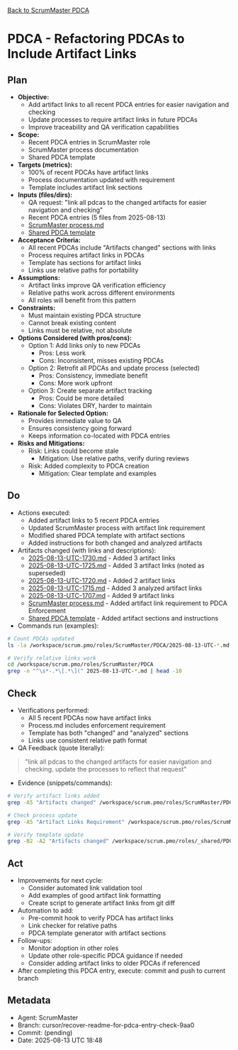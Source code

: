 [Back to ScrumMaster PDCA](../)

# PDCA - Refactoring PDCAs to Include Artifact Links

## Plan
- **Objective:** 
  - Add artifact links to all recent PDCA entries for easier navigation and checking
  - Update processes to require artifact links in future PDCAs
  - Improve traceability and QA verification capabilities
- **Scope:** 
  - Recent PDCA entries in ScrumMaster role
  - ScrumMaster process documentation
  - Shared PDCA template
- **Targets (metrics):** 
  - 100% of recent PDCAs have artifact links
  - Process documentation updated with requirement
  - Template includes artifact link sections
- **Inputs (files/dirs):** 
  - QA request: "link all pdcas to the changed artifacts for easier navigation and checking"
  - Recent PDCA entries (5 files from 2025-08-13)
  - [ScrumMaster process.md](../process.md)
  - [Shared PDCA template](../../_shared/PDCA/template.md)
- **Acceptance Criteria:**
  - All recent PDCAs include "Artifacts changed" sections with links
  - Process requires artifact links in PDCAs
  - Template has sections for artifact links
  - Links use relative paths for portability
- **Assumptions:**
  - Artifact links improve QA verification efficiency
  - Relative paths work across different environments
  - All roles will benefit from this pattern
- **Constraints:**
  - Must maintain existing PDCA structure
  - Cannot break existing content
  - Links must be relative, not absolute
- **Options Considered (with pros/cons):**
  - Option 1: Add links only to new PDCAs
    - Pros: Less work
    - Cons: Inconsistent, misses existing PDCAs
  - Option 2: Retrofit all PDCAs and update process (selected)
    - Pros: Consistency, immediate benefit
    - Cons: More work upfront
  - Option 3: Create separate artifact tracking
    - Pros: Could be more detailed
    - Cons: Violates DRY, harder to maintain
- **Rationale for Selected Option:**
  - Provides immediate value to QA
  - Ensures consistency going forward
  - Keeps information co-located with PDCA entries
- **Risks and Mitigations:**
  - Risk: Links could become stale
    - Mitigation: Use relative paths, verify during reviews
  - Risk: Added complexity to PDCA creation
    - Mitigation: Clear template and examples

## Do
- Actions executed:
  - Added artifact links to 5 recent PDCA entries
  - Updated ScrumMaster process with artifact link requirement
  - Modified shared PDCA template with artifact sections
  - Added instructions for both changed and analyzed artifacts
- Artifacts changed (with links and descriptions):
  - [2025-08-13-UTC-1730.md](./2025-08-13-UTC-1730.md) - Added 3 artifact links
  - [2025-08-13-UTC-1725.md](./2025-08-13-UTC-1725.md) - Added 3 artifact links (noted as superseded)
  - [2025-08-13-UTC-1720.md](./2025-08-13-UTC-1720.md) - Added 2 artifact links
  - [2025-08-13-UTC-1715.md](./2025-08-13-UTC-1715.md) - Added 3 analyzed artifact links
  - [2025-08-13-UTC-1707.md](./2025-08-13-UTC-1707.md) - Added 9 artifact links
  - [ScrumMaster process.md](../process.md) - Added artifact link requirement to PDCA Enforcement
  - [Shared PDCA template](../../_shared/PDCA/template.md) - Added artifact sections and instructions
- Commands run (examples):
```bash
# Count PDCAs updated
ls -la /workspace/scrum.pmo/roles/ScrumMaster/PDCA/2025-08-13-UTC-*.md | wc -l

# Verify relative links work
cd /workspace/scrum.pmo/roles/ScrumMaster/PDCA
grep -n "^\s*-.*\[.*\](" 2025-08-13-UTC-*.md | head -10
```

## Check
- Verifications performed:
  - All 5 recent PDCAs now have artifact links
  - Process.md includes enforcement requirement
  - Template has both "changed" and "analyzed" sections
  - Links use consistent relative path format
- QA Feedback (quote literally):
> "link all pdcas to the changed artifacts for easier navigation and checking. update the processes to reflect that request"
- Evidence (snippets/commands):
```bash
# Verify artifact links added
grep -A5 "Artifacts changed" /workspace/scrum.pmo/roles/ScrumMaster/PDCA/2025-08-13-UTC-*.md

# Check process update
grep -A5 "Artifact Links Requirement" /workspace/scrum.pmo/roles/ScrumMaster/process.md

# Verify template update
grep -B2 -A2 "Artifacts changed" /workspace/scrum.pmo/roles/_shared/PDCA/template.md
```

## Act
- Improvements for next cycle:
  - Consider automated link validation tool
  - Add examples of good artifact link formatting
  - Create script to generate artifact links from git diff
- Automation to add:
  - Pre-commit hook to verify PDCA has artifact links
  - Link checker for relative paths
  - PDCA template generator with artifact sections
- Follow-ups:
  - Monitor adoption in other roles
  - Update other role-specific PDCA guidance if needed
  - Consider adding artifact links to older PDCAs if referenced
- After completing this PDCA entry, execute: commit and push to current branch

## Metadata
- Agent: ScrumMaster
- Branch: cursor/recover-readme-for-pdca-entry-check-9aa0
- Commit: (pending)
- Date: 2025-08-13 UTC 18:48